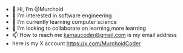- 👋 Hi, I’m @Murchoid
- 👀 I’m interested in software engineering
- 🌱 I’m currently learning computer science
- 💞️ I’m looking to collaborate on learning,more learning
- 📫 How to reach me kamaucoder@gmail.com is my email address
- here is my X account https://x.com/MurchoidCoder

<!---
Murchoid/Murchoid is a ✨ special ✨ repository because its `README.md` (this file) appears on your GitHub profile.
You can click the Preview link to take a look at your changes.
--->

